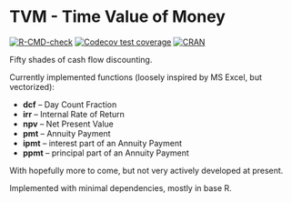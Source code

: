 # TVM - Time Value of Money

<!-- badges: start --> 
[![R-CMD-check](https://github.com/jlacko/TVM/workflows/R-CMD-check/badge.svg)](https://github.com/jlacko/TVM/actions)
 [![Codecov test coverage](https://codecov.io/gh/jla-data/TVM/branch/master/graph/badge.svg)](https://codecov.io/gh/jla-data/TVM?branch=master) [![CRAN](http://www.r-pkg.org/badges/version/TVM)](https://cran.r-project.org/package=TVM)
<!-- badges: end -->

Fifty shades of cash flow discounting.

Currently implemented functions (loosely inspired by MS Excel, but vectorized):

-   **dcf** – Day Count Fraction
-   **irr** – Internal Rate of Return
-   **npv** – Net Present Value
-   **pmt** – Annuity Payment
-   **ipmt** – interest part of an Annuity Payment
-   **ppmt** – principal part of an Annuity Payment

With hopefully more to come, but not very actively developed at present.

Implemented with minimal dependencies, mostly in base R.
